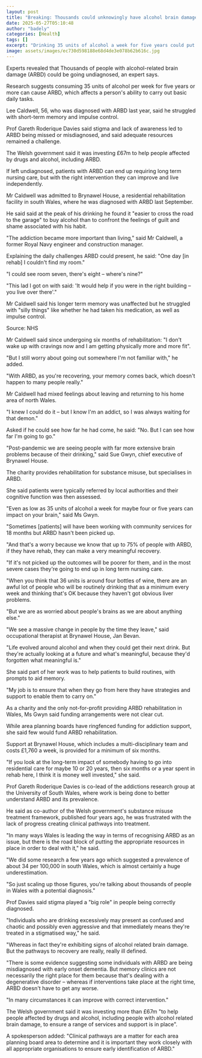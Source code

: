 ```yaml
---
layout: post
title: "Breaking: Thousands could unknowingly have alcohol brain damage"
date: 2025-05-27T05:10:48
author: "badely"
categories: [Health]
tags: []
excerpt: "Drinking 35 units of alcohol a week for five years could put you at risk of alcohol-related brain damage."
image: assets/images/ec730d598188e68d4de3e078b62b616c.jpg
---
```


Experts revealed that Thousands of people with alcohol-related brain damage (ARBD) could be going undiagnosed, an expert says.

Research suggests consuming 35 units of alcohol per week for five years or more can cause ARBD, which affects a person's ability to carry out basic daily tasks.

Lee Caldwell, 56, who was diagnosed with ARBD last year, said he struggled with short-term memory and impulse control.

Prof Gareth Roderique Davies said stigma and lack of awareness led to ARBD being missed or misdiagnosed, and said adequate resources remained a challenge.

The Welsh government said it was investing £67m to help people affected by drugs and alcohol, including ARBD.

If left undiagnosed, patients with ARBD can end up requiring long term nursing care, but with the right intervention they can improve and live independently. 

Mr Caldwell was admitted to Brynawel House, a residential rehabilitation facility in south Wales, where he was diagnosed with ARBD last September.

He said said at the peak of his drinking he found it "easier to cross the road to the garage" to buy alcohol than to confront the feelings of guilt and shame associated with his habit.

"The addiction became more important than living," said Mr Caldwell, a former Royal Navy engineer and construction manager.

Explaining the daily challenges ARBD could present, he said: "One day [in rehab] I couldn't find my room."

"I could see room seven, there's eight – where's nine?"

"This lad I got on with said: 'It would help if you were in the right building – you live over there'."

Mr Caldwell said his longer term memory was unaffected but he struggled with "silly things" like whether he had taken his medication, as well as impulse control.

Source: NHS

Mr Caldwell said since undergoing six months of rehabilitation: "I don't wake up with cravings now and I am getting physically more and more fit".

"But I still worry about going out somewhere I'm not familiar with," he added.

"With ARBD, as you're recovering, your memory comes back, which doesn't happen to many people really."

Mr Caldwell had mixed feelings about leaving and returning to his home area of north Wales.

"I knew I could do it – but I know I'm an addict, so I was always waiting for that demon."

Asked if he could see how far he had come, he said: "No. But I can see how far I'm going to go."

"Post-pandemic we are seeing people with far more extensive brain problems because of their drinking," said Sue Gwyn, chief executive of Brynawel House.

The charity provides rehabilitation for substance misuse, but specialises in ARBD.

She said patients were typically referred by local authorities and their cognitive function was then assessed.

"Even as low as 35 units of alcohol a week for maybe four or five years can impact on your brain," said Ms Gwyn.

"Sometimes [patients] will have been working with community services for 18 months but ARBD hasn't been picked up.

"And that's a worry because we know that up to 75% of people with ARBD, if they have rehab, they can make a very meaningful recovery.

"If it's not picked up the outcomes will be poorer for them, and in the most severe cases they're going to end up in long term nursing care.

"When you think that 36 units is around four bottles of wine, there are an awful lot of people who will be routinely drinking that as a minimum every week and thinking that's OK because they haven't got obvious liver problems.

"But we are as worried about people's brains as we are about anything else."

"We see a massive change in people by the time they leave," said occupational therapist at Brynawel House, Jan Bevan.

"Life evolved around alcohol and when they could get their next drink. But they're actually looking at a future and what's meaningful, because they'd forgotten what meaningful is."

She said part of her work was to help patients to build routines, with prompts to aid memory.

"My job is to ensure that when they go from here they have strategies and support to enable them to carry on."

As a charity and the only not-for-profit providing ARBD rehabilitation in Wales, Ms Gwyn said funding arrangements were not clear cut.

While area planning boards have ringfenced funding for addiction support, she said few would fund ARBD rehabilitation.

Support at Brynawel House, which includes a multi-disciplinary team and costs £1,760 a week, is provided for a minimum of six months.

"If you look at the long-term impact of somebody having to go into residential care for maybe 10 or 20 years, then six months or a year spent in rehab here, I think it is money well invested," she said.

Prof Gareth Roderique Davies is co-lead of the addictions research group at the University of South Wales, where work is being done to better understand ARBD and its prevalence.

He said as co-author of the Welsh government's substance misuse treatment framework, published four years ago, he was frustrated with the lack of progress creating clinical pathways into treatment.

"In many ways Wales is leading the way in terms of recognising ARBD as an issue, but there is the road block of putting the appropriate resources in place in order to deal with it," he said.

"We did some research a few years ago which suggested a prevalence of about 34 per 100,000 in south Wales, which is almost certainly a huge underestimation.

"So just scaling up those figures, you're talking about thousands of people in Wales with a potential diagnosis."

Prof Davies said stigma played a "big role" in people being correctly diagnosed.

"Individuals who are drinking excessively may present as confused and chaotic and possibly even aggressive and that immediately means they're treated in a stigmatised way," he said.

"Whereas in fact they're exhibiting signs of alcohol related brain damage. But the pathways to recovery are really, really ill defined.

"There is some evidence suggesting some individuals with ARBD are being misdiagnosed with early onset dementia. But memory clinics are not necessarily the right place for them because that's dealing with a degenerative disorder – whereas if interventions take place at the right time, ARBD doesn't have to get any worse.

"In many circumstances it can improve with correct intervention."

The Welsh government said it was investing more than £67m "to help people affected by drugs and alcohol, including people with alcohol related brain damage, to ensure a range of services and support is in place".

A spokesperson added: "Clinical pathways are a matter for each area planning board area to determine and it is important they work closely with all appropriate organisations to ensure early identification of ARBD."

